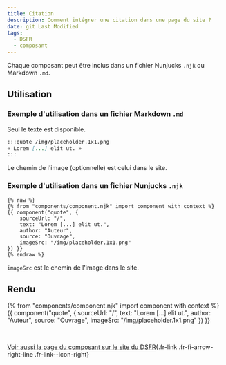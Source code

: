 ```yaml
---
title: Citation
description: Comment intégrer une citation dans une page du site ?
date: git Last Modified
tags:
  - DSFR
  - composant
---
```

Chaque composant peut être inclus dans un fichier Nunjucks `.njk` ou Markdown `.md`.

## Utilisation

### Exemple d'utilisation dans un fichier Markdown `.md`

Seul le texte est disponible.

```md
:::quote /img/placeholder.1x1.png
« Lorem [...] elit ut. »
:::
```

Le chemin de l'image (optionnelle) est celui dans le site.

### Exemple d'utilisation dans un fichier Nunjucks `.njk`

```njk
{% raw %}
{% from "components/component.njk" import component with context %}
{{ component("quote", {
    sourceUrl: "/",
    text: "Lorem [...] elit ut.",
    author: "Auteur",
    source: "Ouvrage",
    imageSrc: "/img/placeholder.1x1.png"
}) }}
{% endraw %}
```

`imageSrc` est le chemin de l'image dans le site.

## Rendu

{% from "components/component.njk" import component with context %}
{{ component("quote", {
    sourceUrl: "/",
    text: "Lorem [...] elit ut.",
    author: "Auteur",
    source: "Ouvrage",
    imageSrc: "/img/placeholder.1x1.png"
}) }}

<br>

[Voir aussi la page du composant sur le site du DSFR](https://www.systeme-de-design.gouv.fr/elements-d-interface/composants/citation){.fr-link .fr-fi-arrow-right-line .fr-link--icon-right}